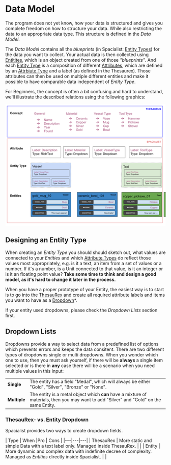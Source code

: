 # Data Model

The program does not yet know, how your data is structured and gives you complete freedom on how to structure your data.
While also restricting the data to an appropriate data type. This structure is defined in the _Data Model_.

The *Data Model* contains all the _blueprints_ (in Spacialist: [Entity Types](./entity-type.md)) for the data you want to collect.
Your actual data is then collected using [Entitites](./entity.md), which is an object created from one of those _"blueprints"_. 
And each [Entity Type](./entity-type.md) is a composition of different [Attributes](./attribute.md), which are defined by an [Attrbiute Type](./attribute-types.md) 
and a label (as defined in the Thesaurex). Those attributes can then be used on multiple different entities and make it possible to 
have comparable data independent of _Entity Type_.

For Beginners, the concept is often a bit confusing and hard to understand, we'll illustrate the described relations using the following graphics:


![Graphic illustrating the data model relations.](./images/data-model/data-model-relations.png)

## Designing an Entity Type

When creating an _Entity Type_ you should should sketch out, what values are connected to your _Entities_ and which 
[Attribute Types](./attribute-types.md) do reflect those values most appropriately, e.g. is it a text, an item from a set of values or a number. If it's a number, is a Unit connected to that value, is it an integer or is it an floating point value? **Take some time to think and design a good model, as it's hard to change it later in the process.** 

When you have a proper prototype of your Entity, the easiest way is to start is to go into the [ThesauRex](./thesaurus.md) and create all required attribute labels and items you want to have as a [Dropdown](#dropdown-lists)*.

If your entity used dropdowns, please check the _Dropdown Lists_ section first.

## Dropdown Lists

Dropdowns provide a way to select data from a predefined list of options which prevents errors and keeps the data consitent.
There are two different types of dropdowns single or multi dropdowns. When you wonder which one to use, then you must ask yourself, if there will be **always** a single item selected or is there in **any** case there will be a scenario when you need multiple values in this input:

| | |
| --- | --- |
| **Single** | The entity has a field "Medal", which will always be either "Gold", "Silver", "Bronze" or "None". |
| **Multiple** | The entity is a metal object which **can** have a mixture of materials, then you may want to add "Silver" and "Gold" on the same Entity. |

### ThesauRex- vs. Entity Dropdown

Spacialist provides two ways to create dropdown fields. 

| Type | When |Pro | Cons | 
|---|---|---|
| ThesauRex | More static and simple Data with a text label only. Managed inside ThesauRex. | |
| Entity | More dynamic and complex data with indefinite decree of complexity. Managed as _Entities_ directly inside Spacialist.  | |




